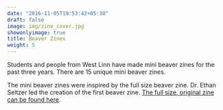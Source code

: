 ```yaml
---
date: "2016-11-05T19:53:42+05:30"
draft: false
image: img/zine_cover.jpg
showonlyimage: true
title: Beaver Zines
weight: 5
---
```


Students and people from West Linn have made mini beaver zines for the past three years. There are 15 unique mini beaver zines.

The mini beaver zines were inspired by the full size beaver zine. Dr. Ethan Seltzer led the creation of the first beaver zine. [The full size, original zine can be found here](https://wetlandsconservancy.org/wp-content/uploads/2017/03/The-Zine-beaversareamazing.pdf).

